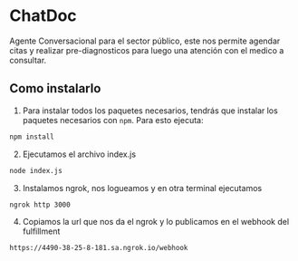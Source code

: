# ChatDoc
Agente Conversacional para el sector público, este nos permite agendar citas y realizar pre-diagnosticos para luego una atención con el medico a consultar.

## Como instalarlo

1. Para instalar todos los paquetes necesarios, tendrás que instalar los paquetes necesarios con `npm`. Para esto ejecuta:

```bash
npm install 

```
2. Ejecutamos el archivo index.js

```bash
node index.js 

```
3. Instalamos ngrok, nos logueamos y en otra terminal ejecutamos

```bash
ngrok http 3000

```
4. Copiamos la url que nos da el ngrok y lo publicamos en el webhook del fulfillment

```bash
https://4490-38-25-8-181.sa.ngrok.io/webhook

```
